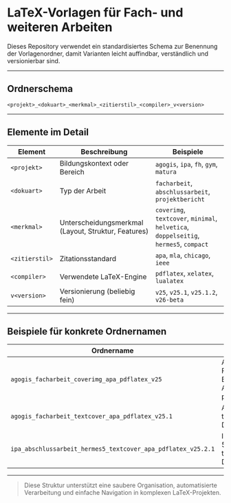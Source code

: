# LaTeX-Vorlagen für Fach- und weiteren Arbeiten

Dieses Repository verwendet ein standardisiertes Schema zur Benennung der Vorlagenordner, damit Varianten leicht auffindbar, verständlich und versionierbar sind.

---

## Ordnerschema

```plaintext
<projekt>_<dokuart>_<merkmal>_<zitierstil>_<compiler>_v<version>
```

---

## Elemente im Detail

| Element        | Beschreibung                                        | Beispiele                                                                             |
| -------------- | --------------------------------------------------- | ------------------------------------------------------------------------------------- |
| `<projekt>`    | Bildungskontext oder Bereich                        | `agogis`, `ipa`, `fh`, `gym`, `matura`                                                |
| `<dokuart>`    | Typ der Arbeit                                      | `facharbeit`, `abschlussarbeit`, `projektbericht`                                     |
| `<merkmal>`    | Unterscheidungsmerkmal (Layout, Struktur, Features) | `coverimg`, `textcover`, `minimal`, `helvetica`, `doppelseitig`, `hermes5`, `compact` |
| `<zitierstil>` | Zitationsstandard                                   | `apa`, `mla`, `chicago`, `ieee`                                                       |
| `<compiler>`   | Verwendete LaTeX-Engine                             | `pdflatex`, `xelatex`, `lualatex`                                                     |
| `v<version>`   | Versionierung (beliebig fein)                       | `v25`, `v25.1`, `v25.1.2`, `v26-beta`                                                 |

---

## Beispiele für konkrete Ordnernamen

| Ordnername                                                   | Bedeutung                                          |
| ------------------------------------------------------------ | -------------------------------------------------- |
| `agogis_facharbeit_coverimg_apa_pdflatex_v25`                | Agogis-Facharbeit mit Bilddeckblatt, APA, pdfLaTeX |
| `agogis_facharbeit_textcover_apa_pdflatex_v25.1`             | Agogis, textbasiertes Deckblatt                    |
| `ipa_abschlussarbeit_hermes5_textcover_apa_pdflatex_v25.2.1` | IPA, HERMES 5 Stil, textzentriertes Deckblatt      |

---

> Diese Struktur unterstützt eine saubere Organisation, automatisierte Verarbeitung und einfache Navigation in komplexen LaTeX-Projekten.
